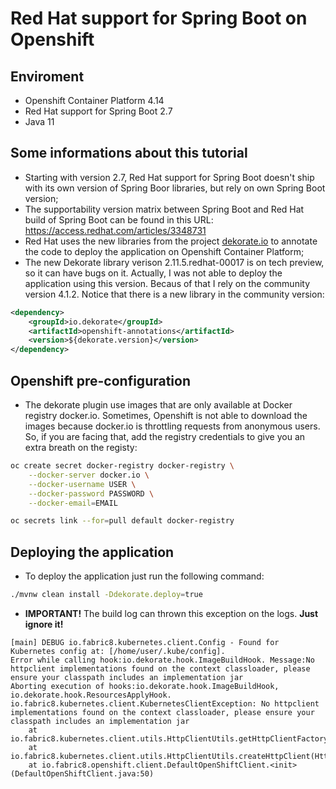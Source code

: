 # Red Hat support for Spring Boot on Openshift

## Enviroment 

* Openshift Container Platform 4.14
* Red Hat support for Spring Boot 2.7
* Java 11 

## Some informations about this tutorial

* Starting with version 2.7, Red Hat support for Spring Boot doesn't ship with its own version of Spring Boor libraries, but rely on own Spring Boot version;
* The supportability version matrix between Spring Boot and Red Hat build of Spring Boot can be found in this URL: https://access.redhat.com/articles/3348731
* Red Hat uses the new libraries from the project [dekorate.io](dekorate.io) to annotate the code to deploy the application on Openshift Container Platform;
* The new Dekorate library verison 2.11.5.redhat-00017 is on tech preview, so it can have bugs on it. Actually, I was not able to deploy the application using this version. Becaus of that I rely on the community version 4.1.2. Notice that there is a new library in the community version:

```xml
<dependency>
    <groupId>io.dekorate</groupId>
    <artifactId>openshift-annotations</artifactId>
    <version>${dekorate.version}</version>
</dependency>
```

## Openshift pre-configuration

* The dekorate plugin use images that are only available at Docker registry docker.io. Sometimes, Openshift is not able to download the images because docker.io is throttling requests from anonymous users. So, if you are facing that, add the registry credentials to give you an extra breath on the registy:

```bash
oc create secret docker-registry docker-registry \
    --docker-server docker.io \
    --docker-username USER \
    --docker-password PASSWORD \
    --docker-email=EMAIL

oc secrets link --for=pull default docker-registry
```
## Deploying the application

* To deploy the application just run the following command:

```bash
./mvnw clean install -Ddekorate.deploy=true
```

* **IMPORTANT!** The build log can thrown this exception on the logs. **Just ignore it!**
```log
[main] DEBUG io.fabric8.kubernetes.client.Config - Found for Kubernetes config at: [/home/user/.kube/config].
Error while calling hook:io.dekorate.hook.ImageBuildHook. Message:No httpclient implementations found on the context classloader, please ensure your classpath includes an implementation jar
Aborting execution of hooks:io.dekorate.hook.ImageBuildHook, io.dekorate.hook.ResourcesApplyHook.
io.fabric8.kubernetes.client.KubernetesClientException: No httpclient implementations found on the context classloader, please ensure your classpath includes an implementation jar
	at io.fabric8.kubernetes.client.utils.HttpClientUtils.getHttpClientFactory(HttpClientUtils.java:141)
	at io.fabric8.kubernetes.client.utils.HttpClientUtils.createHttpClient(HttpClientUtils.java:131)
	at io.fabric8.openshift.client.DefaultOpenShiftClient.<init>(DefaultOpenShiftClient.java:50)
```